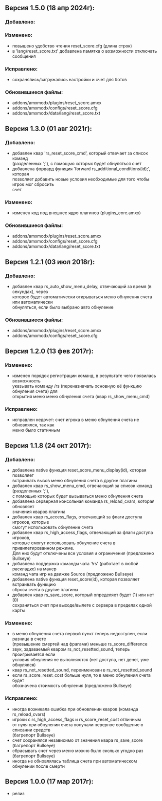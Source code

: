 ## Версия 1.5.0 (18 апр 2024г):
### Добавлено:

### Изменено:
- повышено удобство чтения reset_score.cfg (длина строк)
- в 'lang/reset_score.txt' добавлена памятка о возможности отключать  
  сообщения

### Исправлено:
- сохранялись/загружались настройки и счет для ботов

### Обновившиеся файлы:
- addons/amxmodx/plugins/reset_score.amxx
- addons/amxmodx/configs/reset_score.cfg
- addons/amxmodx/data/lang/reset_score.txt

## Версия 1.3.0 (01 авг 2021г):
### Добавлено:
- добавлен квар 'rs_reset_score_cmd', который отвечает за список команд  
  (разделенных ';'), с помощью которых будет обнуляться счет
- добавлена форвард функция 'forward rs_additional_conditions(id);', которая  
  позволяет добавить новые условия необходимые для того чтобы игрок мог сбросить  
  счет

### Изменено:
- изменен код под внешнее ядро плагинов (plugins_core.amxx)

### Обновившиеся файлы:
- addons/amxmodx/plugins/reset_score.amxx
- addons/amxmodx/configs/reset_score.cfg
- addons/amxmodx/data/lang/reset_score.txt

## Версия 1.2.1 (03 июл 2018г):
### Добавлено:
- добавлен квар rs_auto_show_menu_delay, отвечающий за время (в секундах), через  
  которое будет автоматически открываться меню обнуления счета или автоматически  
  обнуляться, если было выбрано авто обнуление

### Обновившиеся файлы:
- addons/amxmodx/plugins/reset_score.amxx
- addons/amxmodx/configs/reset_score.cfg

## Версия 1.2.0 (13 фев 2017г):
### Изменено:
- изменен порядок регистрации команд, в результате чего появилась возможность  
  указывать команду /rs (переназначать основную её функцию обнуления счета) для  
  открытия меню меню обнуления счета (квар rs_show_menu_cmd)

### Исправлено:
- исправлен недочет: счет игрока в меню обнуления счета не обновлялся, так как  
  меню было статичным

## Версия 1.1.8 (24 окт 2017г):
### Добавлено:
- добавлена native функция reset_score_menu_display(id), которая позволяет  
  встраивать вызов меню обнуления счета в другие плагины
- добавлен квар rs_show_menu_cmd, отвечающий за список команд (разделенных ';'),  
  с помощью которых будет вызываться меню обнуления счета
- добавлена серверная консольная команда rs_reload_cvars, которая обновляет  
  значения кваров плагина
- добавлен квар rs_access_flags, отвечающий за флаги доступа игроков, которые  
  смогут использовать обнуление счета
- добавлен квар rs_high_access_flags, отвечающий за флаги доступа игроков,  
  которые смогут использовать обнуление счета в привилегированном режиме.  
  Для них будут отключены все условия и ограничения (предложено Bullseye)
- добавлена поддержка команды чата '!rs' (работает в любой раскладке) на манер  
  команд чата игр на движке Source (предложено Bullseye)
- добавлена native функция reset_score(id), которая позволяет встраивать функцию  
  сброса счета в другие плагины
- добавлен квар rs_save_score, который определяет будет (1) или нет (0)  
  сохраняться счет при выходе/вылете с сервера в пределах одной карты

### Изменено:
- в меню обнуления счета первый пункт теперь недоступен, если разница в счете  
  (превышение смертей над фрагами) меньше rs_score_difference
- звук, задаваемый кваром rs_not_resetted_sound, теперь проигрывается если  
  условия обнуления не выполняются (нет доступа, нет денег, уже обнулялся)
- квар rs_not_resetted_sound, переименован в rs_not_resetted_sound
- если rs_score_reset_cost больше нуля, то в меню обнуления счета будет  
  обозначена стоимость обнуления (предложено Bullseye)

### Исправлено:
- иногда возникала ошибка при обновлении кваров (команда rs_reload_cvars)
- игроки с rs_high_access_flags и rs_score_reset_cost отличным  
  от нуля при обнулении счета получали неверное сообщение о списании средств  
  (багрепорт Bullseye)
- счет сохранялся независимо от значения квара rs_save_score (багрепорт Bullseye)
- сбрасывать счет через меню можно было сколько угодно раз (багрепорт Bullseye)
- иногда не обновлялась таблица счета при автоматическом обнулении после смерти

## Версия 1.0.0 (17 мар 2017г):
- релиз